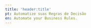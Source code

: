 ```yaml
---
title: 'header:title'
pt: Automatize suas Regras de Decisão
en: Automate your Business Rules.
---
```


